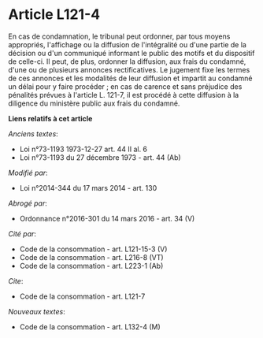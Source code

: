 # Article L121-4

En cas de condamnation, le tribunal peut ordonner, par tous moyens appropriés, l'affichage ou la diffusion de l'intégralité
ou d'une partie de la décision ou d'un communiqué informant le public des motifs et du dispositif de celle-ci. Il peut, de
plus, ordonner la diffusion, aux frais du condamné, d'une ou de plusieurs annonces rectificatives. Le jugement fixe les
termes de ces annonces et les modalités de leur diffusion et impartit au condamné un délai pour y faire procéder ; en cas de
carence et sans préjudice des pénalités prévues à l'article L. 121-7, il est procédé à cette diffusion à la diligence du
ministère public aux frais du condamné.

**Liens relatifs à cet article**

_Anciens textes_:

  - Loi n°73-1193 1973-12-27 art. 44 II al. 6
  - Loi n°73-1193 du 27 décembre 1973 - art. 44 (Ab)

_Modifié par_:

  - Loi n°2014-344 du 17 mars 2014 - art. 130

_Abrogé par_:

  - Ordonnance n°2016-301 du 14 mars 2016 - art. 34 (V)

_Cité par_:

  - Code de la consommation - art. L121-15-3 (V)
  - Code de la consommation - art. L216-8 (VT)
  - Code de la consommation - art. L223-1 (Ab)

_Cite_:

  - Code de la consommation - art. L121-7

_Nouveaux textes_:

  - Code de la consommation - art. L132-4 (M)

